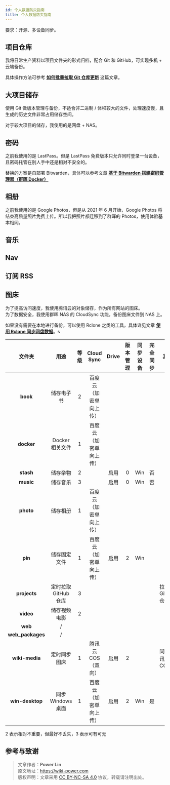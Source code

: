 ```yaml
---
id: 个人数据防灾指南
title: 个人数据防灾指南
---
```


要求：开源、多设备同步。

## 项目仓库

我将日常生产资料以项目文件夹的形式归档，配合 Git 和 GitHub，可实现多机 + 云端备份。

具体操作方法可参考 [**如何批量拉取 Git 仓库更新**](https://wiki-power.com/%E5%A6%82%E4%BD%95%E6%89%B9%E9%87%8F%E6%8B%89%E5%8F%96Git%E4%BB%93%E5%BA%93%E6%9B%B4%E6%96%B0) 这篇文章。

## 大项目储存

使用 Git 做版本管理与备份，不适合非二进制 / 体积较大的文件，处理速度慢，且生成的历史文件非常占用储存空间。

对于较大项目的储存，我使用的是网盘 + NAS。

## 密码

之前我使用的是 LastPass。但是 LastPass 免费版本只允许同时登录一台设备，且密码托管在别人手中还是相对不安全的。

替换的方案是自部署 Bitwarden，具体可以参考文章 [**基于 Bitwarden 搭建密码管理器（群晖 Docker）**](https://wiki-power.com/%E5%9F%BA%E4%BA%8EBitwarden%E6%90%AD%E5%BB%BA%E5%AF%86%E7%A0%81%E7%AE%A1%E7%90%86%E5%99%A8%EF%BC%88%E7%BE%A4%E6%99%96Docker%EF%BC%89)

## 相册

之前我使用的是 Google Photos，但是从 2021 年 6 月开始，Google Photos 将结束高质量照片免费上传。所以我把照片都迁移到了群晖的 Photos，使用体验基本相同。

## 音乐

## Nav

## 订阅 RSS

## 图床

为了提高访问速度，我使用腾讯云的对象储存，作为所有网站的图床。  
为了数据安全，我使用群晖 NAS 的 CloudSync 功能，备份图床文件到 NAS 上。

如果没有需要在本地进行备份，可以使用 Rclone 之类的工具，具体详见文章 [**使用 Rclone 同步网盘数据**](https://wiki-power.com/%E4%BD%BF%E7%94%A8Rclone%E5%90%8C%E6%AD%A5%E7%BD%91%E7%9B%98%E6%95%B0%E6%8D%AE)。s

|      文件夹      |         用途         | 等级 |       Cloud Sync       | Drive | 版本管理 | 同步设备 | 完全同步 | 其他             |
| :--------------: | :------------------: | :--: | :--------------------: | :---: | :------: | :------: | :------: | ---------------- |
|     **book**     |      储存电子书      |  2   | 百度云（加密单向上传） |       |          |          |          |                  |
|    **docker**    |   Docker 相关文件    |  1   | 百度云（加密单向上传） |       |          |          |          |                  |
|    **stash**     |       储存杂物       |  2   |                        | 启用  |    0     |   Win    |    否    |                  |
|    **music**     |       储存音乐       |  3   |                        | 启用  |    0     |   Win    |    否    |                  |
|    **photo**     |       储存相册       |  1   | 百度云（加密单向上传） |       |          |          |          |                  |
|     **pin**      |     储存固定文件     |  1   | 百度云（加密单向上传） | 启用  |    2     |   Win    |          |                  |
|   **projects**   | 定时拉取 GitHub 仓库 |  3   |                        |       |          |          |          | 拉取 GitHub 仓库 |
|    **video**     |     储存视频电影     |  2   |                        |       |          |          |          |                  |
|     **web**      |          /           |      |                        |       |          |          |          |                  |
| **web_packages** |          /           |      |                        |       |          |          |          |                  |
|  **wiki-media**  |     定时同步图床     |  1   |   腾讯云 COS（双向）   | 启用  |    2     |          |          | 同步腾讯云 COS   |
| **win-desktop**  |  同步 Windows 桌面   |  1   | 百度云（加密单向上传） | 启用  |    2     |   Win    |    是    |                  |

2 表示相对不重要，但最好不丢失，3 表示可有可无

## 参考与致谢

> 文章作者：**Power Lin**  
> 原文地址：<https://wiki-power.com>  
> 版权声明：文章采用 [CC BY-NC-SA 4.0](https://creativecommons.org/licenses/by/4.0/deed.zh) 协议，转载请注明出处。
